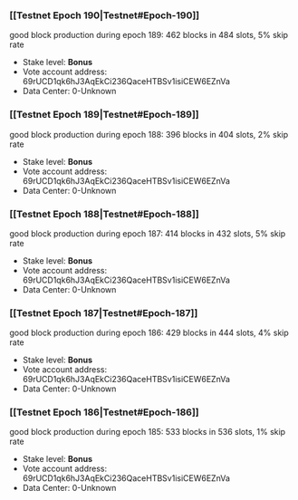 ### [[Testnet Epoch 190|Testnet#Epoch-190]]
good block production during epoch 189: 462 blocks in 484 slots, 5% skip rate
* Stake level: **Bonus** 
* Vote account address: 69rUCD1qk6hJ3AqEkCi236QaceHTBSv1isiCEW6EZnVa
* Data Center: 0-Unknown
### [[Testnet Epoch 189|Testnet#Epoch-189]]
good block production during epoch 188: 396 blocks in 404 slots, 2% skip rate
* Stake level: **Bonus** 
* Vote account address: 69rUCD1qk6hJ3AqEkCi236QaceHTBSv1isiCEW6EZnVa
* Data Center: 0-Unknown
### [[Testnet Epoch 188|Testnet#Epoch-188]]
good block production during epoch 187: 414 blocks in 432 slots, 5% skip rate
* Stake level: **Bonus** 
* Vote account address: 69rUCD1qk6hJ3AqEkCi236QaceHTBSv1isiCEW6EZnVa
* Data Center: 0-Unknown
### [[Testnet Epoch 187|Testnet#Epoch-187]]
good block production during epoch 186: 429 blocks in 444 slots, 4% skip rate
* Stake level: **Bonus** 
* Vote account address: 69rUCD1qk6hJ3AqEkCi236QaceHTBSv1isiCEW6EZnVa
* Data Center: 0-Unknown
### [[Testnet Epoch 186|Testnet#Epoch-186]]
good block production during epoch 185: 533 blocks in 536 slots, 1% skip rate
* Stake level: **Bonus** 
* Vote account address: 69rUCD1qk6hJ3AqEkCi236QaceHTBSv1isiCEW6EZnVa
* Data Center: 0-Unknown